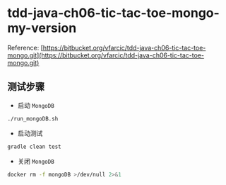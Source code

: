 # tdd-java-ch06-tic-tac-toe-mongo-my-version

Reference: [https://bitbucket.org/vfarcic/tdd-java-ch06-tic-tac-toe-mongo.git](https://bitbucket.org/vfarcic/tdd-java-ch06-tic-tac-toe-mongo.git)

## 测试步骤

+ 启动 `MongoDB`

```bash
./run_mongoDB.sh
```

+ 启动测试

```bash
gradle clean test
```

+ 关闭 `MongoDB`

```bash
docker rm -f mongoDB >/dev/null 2>&1
```
